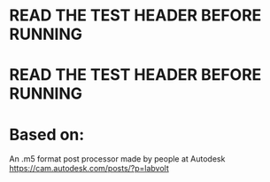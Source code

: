 # READ THE TEST HEADER BEFORE RUNNING 
# READ THE TEST HEADER BEFORE RUNNING
# Based on:
An .m5 format post processor made by people at Autodesk
https://cam.autodesk.com/posts/?p=labvolt
